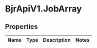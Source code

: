 # BjrApiV1.JobArray

## Properties
Name | Type | Description | Notes
------------ | ------------- | ------------- | -------------
